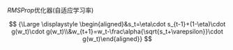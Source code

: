  $RMSProp$优化器(自适应学习率)

$$
{\Large \displaystyle \begin{aligned}&s_t=\eta\cdot s_{t-1}+(1-\eta)\cdot g(w_t)\cdot g(w_t)\\&w_{t+1}=w_t-\frac\alpha{\sqrt{s_t+\varepsilon}}\cdot g(w_t)\end{aligned}}
$$
